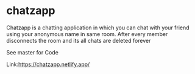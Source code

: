 # chatzapp
Chatzapp is a chatting application in which you can chat with your friend using your anonymous name in same room. After every member disconnects the room and its all chats are deleted forever

See master for Code

Link:https://chatzapp.netlify.app/

